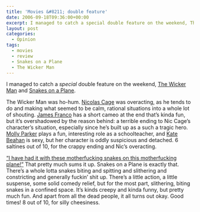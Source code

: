 ```yaml
---
title: 'Movies &#8211; double feature'
date: 2006-09-18T09:36:00+00:00
excerpt: I managed to catch a special double feature on the weekend, The Wicker Man and Snakes on a Plane.The Wicker Man was
layout: post
categories:
  - Opinion
tags:
  - movies
  - review
  - Snakes on a Plane
  - The Wicker Man
---
```

I managed to catch a _special_ double feature on the weekend, [The Wicker Man](http://thewickermanmovie.warnerbros.com/) and [Snakes on a Plane](http://www.imdb.com/title/tt0417148/).

The Wicker Man was ho-hum. [Nicolas Cage](http://www.imdb.com/name/nm0000115/) was overacting, as he tends to do and making what seemed to be calm, rational situations into a whole lot of shouting. [James Franco](http://www.imdb.com/name/nm0290556/) has a short cameo at the end that&#8217;s kinda fun, but it&#8217;s overshadowed by the reason behind: a terrible ending to Nic Cage&#8217;s character&#8217;s situation, especially since he&#8217;s built up as a such a tragic hero. [Molly Parker](http://www.imdb.com/name/nm0662504/) plays a fun, interesting role as a schoolteacher, and [Kate Beahan](http://www.imdb.com/name/nm0063571/) is sexy, but her character is oddly suspicious and detached. 6 saltines out of 10, for the crappy ending and Nic&#8217;s overacting.

[&#8220;I have had it with these motherfucking snakes on this motherfucking plane!&#8221;](http://www.imdb.com/title/tt0417148/quotes) That pretty much sums it up. Snakes on a Plane is exactly that. There&#8217;s a whole lotta snakes biting and spitting and slithering and constricting and generally fuckin&#8217; shit up. There&#8217;s a little action, a little suspense, some solid comedy relief, but for the most part, slithering, biting snakes in a confined space. It&#8217;s kinds creepy and kinda funny, but pretty much fun. And apart from all the dead people, it all turns out okay. Good times! 8 out of 10, for silly cheesiness.